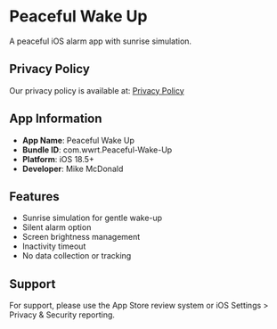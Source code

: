 # Peaceful Wake Up

A peaceful iOS alarm app with sunrise simulation.

## Privacy Policy

Our privacy policy is available at: [Privacy Policy](./index.html)

## App Information

- **App Name**: Peaceful Wake Up
- **Bundle ID**: com.wwrt.Peaceful-Wake-Up
- **Platform**: iOS 18.5+
- **Developer**: Mike McDonald

## Features

- Sunrise simulation for gentle wake-up
- Silent alarm option
- Screen brightness management
- Inactivity timeout
- No data collection or tracking

## Support

For support, please use the App Store review system or iOS Settings > Privacy & Security reporting.
